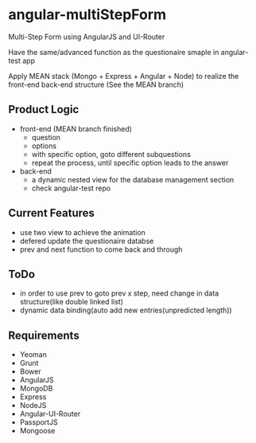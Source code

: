 angular-multiStepForm
=====================

Multi-Step Form using AngularJS and UI-Router

Have the same/advanced function as the questionaire smaple in angular-test app

Apply MEAN stack (Mongo + Express + Angular + Node) to realize the front-end back-end structure (See the MEAN branch)

## Product Logic
* front-end (MEAN branch finished)
    * question
    * options
    * with specific option, goto different subquestions
    * repeat the process, until specific option leads to the answer
* back-end
    * a dynamic nested view for the database management section
    * check angular-test repo

## Current Features
* use two view to achieve the animation
* defered update the questionaire databse
* prev and next function to come back and through

## ToDo
* in order to use prev to goto prev x step, need change in data structure(like double linked list)
* dynamic data binding(auto add new entries(unpredicted length))

## Requirements
* Yeoman
* Grunt
* Bower
* AngularJS
* MongoDB
* Express
* NodeJS
* Angular-UI-Router
* PassportJS
* Mongoose

